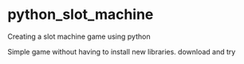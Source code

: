 # python_slot_machine
Creating a slot machine game using python


Simple game without having to install new libraries. download and try
